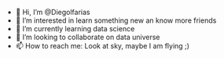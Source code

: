 - 👋 Hi, I’m @Diegolfarias
- 👀 I’m interested in learn something new an know more friends
- 🌱 I’m currently learning data science
- 💞️ I’m looking to collaborate on data universe
- 📫 How to reach me: Look at sky, maybe I am flying ;)

<!---
Diegolfarias/Diegolfarias is a ✨ special ✨ repository because its `README.md` (this file) appears on your GitHub profile.
You can click the Preview link to take a look at your changes.
--->
